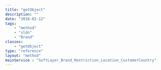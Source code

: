 ```yaml
---
title: "getObject"
description: ""
date: "2018-02-12"
tags:
    - "method"
    - "sldn"
    - "Brand"
classes:
    - "getObject"
type: "reference"
layout: "method"
mainService : "SoftLayer_Brand_Restriction_Location_CustomerCountry"
---
```


